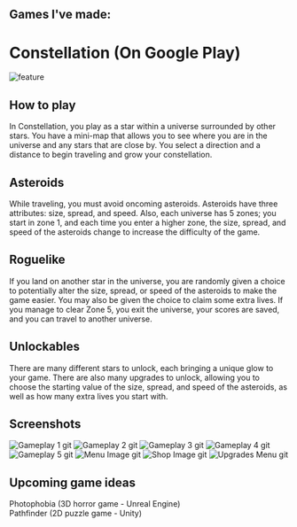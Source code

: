 ## Games I've made:

# Constellation (On Google Play)
![feature](https://github.com/JasonLandis/JasonLandis/assets/100310833/24b62e2f-0325-4f9d-8df4-e654c40c758a)

## How to play
In Constellation, you play as a star within a universe surrounded by other stars. You have a mini-map that allows you to see where you are in the universe and any stars that are close by. You select a direction and a distance to begin traveling and grow your constellation.

## Asteroids
While traveling, you must avoid oncoming asteroids. Asteroids have three attributes: size, spread, and speed. Also, each universe has 5 zones; you start in zone 1, and each time you enter a higher zone, the size, spread, and speed of the asteroids change to increase the difficulty of the game.

## Roguelike
If you land on another star in the universe, you are randomly given a choice to potentially alter the size, spread, or speed of the asteroids to make the game easier. You may also be given the choice to claim some extra lives. If you manage to clear Zone 5, you exit the universe, your scores are saved, and you can travel to another universe.

## Unlockables
There are many different stars to unlock, each bringing a unique glow to your game. There are also many upgrades to unlock, allowing you to choose the starting value of the size, spread, and speed of the asteroids, as well as how many extra lives you start with.

## Screenshots
![Gameplay 1 git](https://github.com/JasonLandis/JasonLandis/assets/100310833/217ba1dc-8ceb-4797-b83b-92131e3f5bb5)
![Gameplay 2 git](https://github.com/JasonLandis/JasonLandis/assets/100310833/b82d28c6-15a8-4cf0-8e5d-e3e08b04cbf3)
![Gameplay 3 git](https://github.com/JasonLandis/JasonLandis/assets/100310833/01cdf94c-fa52-4817-8eb4-80ec80c2e83d)
![Gameplay 4 git](https://github.com/JasonLandis/JasonLandis/assets/100310833/872ab048-09e6-44ab-8665-acf729d55e3f)
![Gameplay 5 git](https://github.com/JasonLandis/JasonLandis/assets/100310833/716a3112-d916-4144-8ad0-8cecd3c21aea)
![Menu Image git](https://github.com/JasonLandis/JasonLandis/assets/100310833/dd9b2446-d956-40ad-96cb-d97eb66e8f29)
![Shop Image git](https://github.com/JasonLandis/JasonLandis/assets/100310833/eb5475ea-33d3-47fd-accb-79b404727fc1)
![Upgrades Menu git](https://github.com/JasonLandis/JasonLandis/assets/100310833/a95adafe-e509-4f68-b2af-9c29b4aa06d2)


## Upcoming game ideas

Photophobia (3D horror game - Unreal Engine)
<br>
Pathfinder (2D puzzle game - Unity)
